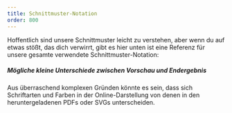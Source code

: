 ```yaml
---
title: Schnittmuster-Notation
order: 800
---
```


Hoffentlich sind unsere Schnittmuster leicht zu verstehen, aber wenn du auf etwas stößt, das dich verwirrt, gibt es hier unten ist eine Referenz für unsere gesamte verwendete Schnittmuster-Notation:

<ReadMore list />

<Tip>

##### Mögliche kleine Unterschiede zwischen Vorschau und Endergebnis

Aus überraschend komplexen Gründen könnte es sein, dass sich Schriftarten und Farben in der Online-Darstellung von denen in den heruntergeladenen PDFs oder SVGs unterscheiden.

</Tip>
